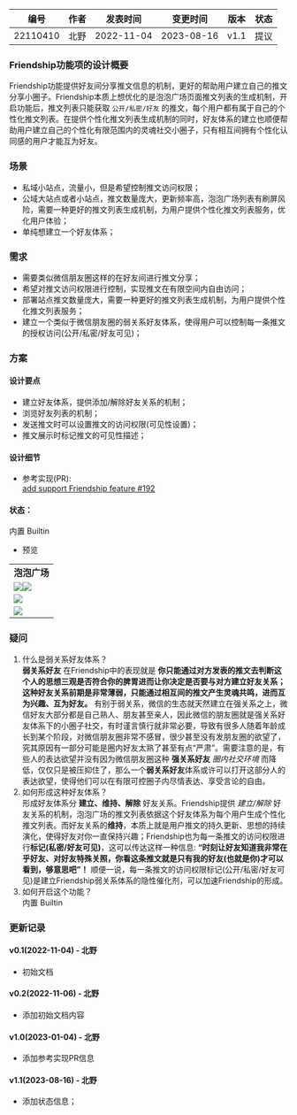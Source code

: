 | 编号 | 作者 | 发表时间 | 变更时间 | 版本 | 状态 |
| ----- | ----- | ----- | ----- | ----- | ----- |
| 22110410 | 北野 | 2022-11-04 | 2023-08-16 | v1.1 | 提议 |

### Friendship功能项的设计概要
Friendship功能提供好友间分享推文信息的机制，更好的帮助用户建立自己的推文分享小圈子。Friendship本质上想优化的是泡泡广场页面推文列表的生成机制，开启功能后，推文列表只能获取 `公开/私密/好友` 的推文，每个用户都有属于自己的个性化推文列表。在提供个性化推文列表生成机制的同时，好友体系的建立也顺便帮助用户建立自己的个性化有限范围内的灵魂社交小圈子，只有相互间拥有个性化认同感的用户才能互为好友。

### 场景

* 私域小站点，流量小，但是希望控制推文访问权限；   
* 公域大站点或者小站点，推文数量庞大，更新频率高，泡泡广场列表有刷屏风险，需要一种更好的推文列表生成机制，为用户提供个性化推文列表服务，优化用户体验；  
* 单纯想建立一个好友体系；

### 需求

* 需要类似微信朋友圈这样的在好友间进行推文分享；
* 希望对推文访问权限进行控制，实现推文在有限空间内自由访问；
* 部署站点推文数量庞大，需要一种更好的推文列表生成机制，为用户提供个性化推文列表服务；
* 建立一个类似于微信朋友圈的弱关系好友体系，使得用户可以控制每一条推文的授权访问(公开/私密/好友可见)；
 
### 方案

#### 设计要点
* 建立好友体系，提供添加/解除好友关系的机制；
* 浏览好友列表的机制；
* 发送推文时可以设置推文的访问权限(可见性设置)；
* 推文展示时标记推文的可见性描述；

#### 设计细节 
* 参考实现(PR):  
[add support Friendship feature #192](https://github.com/waydxd/paopao-ce/pull/192)  

#### 状态：
内置 Builtin

* 预览

|  |
| ----- |
| **泡泡广场** |
| ![](.assets/002-02.png)![](.assets/002-01.png)|
| ![](.assets/002-07.png)|
| ![](.assets/002-08.png)|

### 疑问

1. 什么是弱关系好友体系？   
**弱关系好友** 在Friendship中的表现就是 **你只能通过对方发表的推文去判断这个人的思想三观是否符合你的脾胃进而让你决定是否要与对方建立好友关系；这种好友关系前期是非常薄弱，只能通过相互间的推文产生灵魂共鸣，进而互为兴趣、互为好友。** 有别于弱关系，微信的生态就天然建立在强关系之上，微信好友大部分都是自己熟人、朋友甚至亲人，因此微信的朋友圈就是强关系好友体系下的小圈子社交，有时谨言慎行就非常必要，导致有很多人随着年龄成长到某个阶段，对微信朋友圈非常不感冒，很少甚至没有发朋友圈的欲望了，究其原因有一部分可能是圈内好友太熟了甚至有点“严肃”。需要注意的是，有些人的表达欲望并没有因为微信朋友圈这种 **强关系好友** *圈内社交环境* 而降低，仅仅只是被压抑住了，那么一个**弱关系好友**体系或许可以打开这部分人的表达欲望，使得他们可以在有限可控圈子内尽情表达、享受言论的自由。  
2. 如何形成这种好友体系？    
形成好友体系分 **建立、维持、解除** 好友关系。Friendship提供 *建立/解除* 好友关系的机制，泡泡广场的推文列表依据这个好友体系为每个用户生成个性化推文列表。而好友关系的**维持**，本质上就是用户推文的持久更新、思想的持续演化，使得好友对你一直保持兴趣；Friendship也为每一条推文的访问权限进行**标记(私密/好友可见)**，这可以传达这样一种信息: **“时刻让好友知道我非常在乎好友、对好友特殊关照，你看这条推文就是只有我的好友(也就是你)才可以看到，够意思吧”！** 顺便一说，每一条推文的访问权限标记(公开/私密/好友可见)是建立Friendship弱关系体系的隐性催化剂，可以加速Friendship的形成。   
3. 如何开启这个功能？      
内置 Builtin

### 更新记录
#### v0.1(2022-11-04) - 北野
* 初始文档  

#### v0.2(2022-11-06) - 北野
* 添加初始文档内容  

#### v1.0(2023-01-04) - 北野
* 添加参考实现PR信息

#### v1.1(2023-08-16) - 北野
* 添加状态信息；

